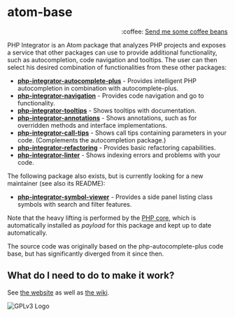 # atom-base
<p align="right">
:coffee:
<a href="https://www.paypal.com/cgi-bin/webscr?cmd=_s-xclick&hosted_button_id=YKTNLZCRHMRTJ">Send me some coffee beans</a>
</p>

PHP Integrator is an Atom package that analyzes PHP projects and exposes a service that other packages can use to provide additional functionality, such as autocompletion,
code navigation and tooltips. The user can then select his desired combination of functionalities from these other packages:
  * **[php-integrator-autocomplete-plus](https://github.com/php-integrator/atom-autocompletion)** - Provides intelligent PHP autocompletion in combination with autocomplete-plus.
  * **[php-integrator-navigation](https://github.com/php-integrator/atom-navigation)** - Provides code navigation and go to functionality.
  * **[php-integrator-tooltips](https://github.com/php-integrator/atom-tooltips)** - Shows tooltips with documentation.
  * **[php-integrator-annotations](https://github.com/php-integrator/atom-annotations)** - Shows annotations, such as for overridden methods and interface implementations.
  * **[php-integrator-call-tips](https://github.com/php-integrator/atom-call-tips)** - Shows call tips containing parameters in your code. (Complements the autocompletion package.)
  * **[php-integrator-refactoring](https://github.com/php-integrator/atom-refactoring)** - Provides basic refactoring capabilities.
  * **[php-integrator-linter](https://github.com/php-integrator/atom-linter)** - Shows indexing errors and problems with your code.

The following package also exists, but is currently looking for a new maintainer (see also its README):
  * **[php-integrator-symbol-viewer](https://github.com/tocjent/php-integrator-symbol-viewer)** - Provides a side panel listing class symbols with search and filter features.

Note that the heavy lifting is performed by the [PHP core](https://github.com/php-integrator/core), which is automatically installed as _payload_ for this package and kept up to date automatically.

The source code was originally based on the php-autocomplete-plus code base, but has significantly diverged from it since then.

## What do I need to do to make it work?
See [the website](https://php-integrator.github.io/#what-do-i-need) as well as [the wiki](https://github.com/php-integrator/atom-base/wiki).

![GPLv3 Logo](http://gplv3.fsf.org/gplv3-127x51.png)
